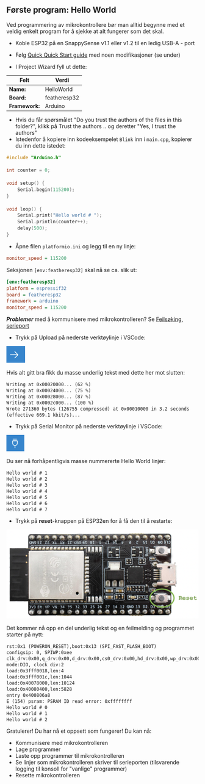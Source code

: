 
  
## Første program: Hello World

Ved programmering av mikrokontrollere bør man alltid begynne med et veldig enkelt program for å sjekke at alt fungerer som det skal.

* Koble ESP32 på en SnappySense v1.1 eller v1.2 til en ledig USB-A - port

* Følg [Quick  Quick Start guide](https://docs.platformio.org/en/latest/integration/ide/vscode.html#quick-start) med noen modifikasjoner (se under)


* I Project Wizard fyll ut dette:

| Felt | Verdi |
|------|-------|
| **Name:** | HelloWorld
| **Board:** | featheresp32
| **Framework:** | Arduino

* Hvis du får spørsmålet "Do you trust the authors of the files in this folder?", klikk på Trust the authors .. og deretter "Yes, I trust the authors"
* Istedenfor å kopiere inn kodeeksempelet ````Blink```` inn i ```main.cpp```,  kopierer du inn dette istedet:

```cpp
#include "Arduino.h"

int counter = 0;

void setup() {
    Serial.begin(115200);
}

void loop() {
    Serial.print("Hello world # ");
    Serial.println(counter++);
    delay(500);
}
```

* Åpne filen ```platformio.ini``` og legg til en ny linje:

```ini
monitor_speed = 115200
```

Seksjonen ```[env:featheresp32]``` skal nå se ca. slik ut:

```ini
[env:featheresp32]
platform = espressif32
board = featheresp32
framework = arduino
monitor_speed = 115200
```


***Problemer*** med å kommunisere med mikrokontrolleren? Se [Feilsøking, serieport](Feilsoeking_Serieport.md)

* Trykk på Upload på nederste verktøylinje i VSCode:

![Upload](./img/upload.png)

Hvis alt gitt bra fikk du masse underlig tekst med dette her mot slutten:
```
Writing at 0x00020000... (62 %)
Writing at 0x00024000... (75 %)
Writing at 0x00028000... (87 %)
Writing at 0x0002c000... (100 %)
Wrote 271360 bytes (126755 compressed) at 0x00010000 in 3.2 seconds (effective 669.1 kbit/s)...
```

* Trykk på Serial Monitor på nederste verktøylinje i VSCode:

![Serial Monitor](./img/serialmonitor.png)

Du ser nå forhåpentligvis masse nummererte Hello World linjer:

```
Hello world # 1
Hello world # 2
Hello world # 3
Hello world # 4
Hello world # 5
Hello world # 6
Hello world # 7
```

* Trykk på **reset**-knappen på ESP32en for å få den til å restarte:

![Reset](./img/reset.png)

Det kommer nå opp en del underlig tekst og en feilmelding og programmet starter på nytt:

```
rst:0x1 (POWERON_RESET),boot:0x13 (SPI_FAST_FLASH_BOOT)
configsip: 0, SPIWP:0xee
clk_drv:0x00,q_drv:0x00,d_drv:0x00,cs0_drv:0x00,hd_drv:0x00,wp_drv:0x00
mode:DIO, clock div:2
load:0x3fff0018,len:4
load:0x3fff001c,len:1044
load:0x40078000,len:10124
load:0x40080400,len:5828
entry 0x400806a8
E (154) psram: PSRAM ID read error: 0xffffffff
Hello world # 0
Hello world # 1
Hello world # 2
```

Gratulerer! Du har nå et oppsett som fungerer! Du kan nå:
 - Kommunisere med mikrokontrolleren
 - Lage programmer
 - Laste opp programmer til mikrokontrolleren
 - Se linjer som mikrokontrolleren skriver til serieporten (tilsvarende logging til konsoll for "vanlige" programmer)
 - Resette mikrokontrolleren
 
